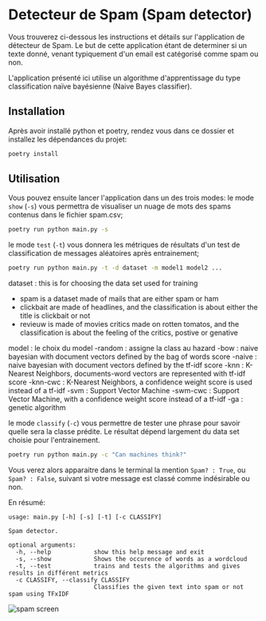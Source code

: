 # Detecteur de Spam (Spam detector)

Vous trouverez ci-dessous les instructions et détails sur l'application de détecteur de Spam.
Le but de cette application étant de determiner si un texte donné, venant typiquement d'un email
est catégorisé comme spam ou non.

L'application présenté ici utilise un algorithme d'apprentissage du type 
classification naïve bayésienne (Naive Bayes classifier).

## Installation

Après avoir installé python et poetry, rendez vous dans ce dossier et installez les
dépendances du projet:

```bash
poetry install
```

## Utilisation

Vous pouvez ensuite lancer l'application dans un des trois modes:
le mode `show` (`-s`) vous permettra de visualiser un nuage de mots des spams
contenus dans le fichier spam.csv;

```bash
poetry run python main.py -s
```

le mode `test` (`-t`) vous donnera les métriques de résultats d'un test de
classification de messages aléatoires après entrainement;

```bash
poetry run python main.py -t -d dataset -m model1 model2 ...
```
dataset : this is for choosing the data set used for training
- spam is a dataset made of mails that are either spam or ham
- clickbait are made of headlines, and the classification is about either the title is clickbait or not
- revieuw is made of movies critics made on rotten tomatos, and the classification is about the feeling of the critics, postive or genative

model : le choix du model
-random :  assigne la class au hazard
-bow : naive bayesian with document vectors defined by the bag of words score
-naive : naive bayesian with document vectors defined by the tf-idf score
-knn : K-Nearest Neighbors, documents-word vectors are represented with tf-idf score
-knn-cwc : K-Nearest Neighbors, a confidence weight score is used instead of a tf-idf
-svm : Support Vector Machine
-swm-cwc : Support Vector Machine, with a confidence weight score instead of a tf-idf
-ga : genetic algorithm

le mode `classify` (`-c`) vous permettre de tester une phrase pour savoir quelle sera la classe prédite. Le résultat dépend largement du data set choisie pour l'entrainement.


```bash
poetry run python main.py -c "Can machines think?"
```

Vous verez alors apparaitre dans le terminal la mention
`Spam? : True`, ou `Spam? : False`, suivant si votre message est classé comme
indésirable ou non.

En résumé:
```
usage: main.py [-h] [-s] [-t] [-c CLASSIFY]

Spam detector.

optional arguments:
  -h, --help            show this help message and exit
  -s, --show            Shows the occurence of words as a wordcloud
  -t, --test            trains and tests the algorithms and gives results in différent metrics
  -c CLASSIFY, --classify CLASSIFY
                        Classifies the given text into spam or not spam using TFxIDF
```

![spam screen](../assets/img/spam.png)

[ia-gh]: https://github.com/iridia-ulb/AI-book
